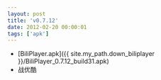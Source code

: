 ```yaml
---
layout: post
title: 'v0.7.12'
date: 2012-02-20 00:00:01
tags: ['apk']
---
```

- [BiliPlayer.apk]({{ site.my_path.down_biliplayer }}/BiliPlayer_0.7.12_build31.apk) <br />
- 战优酷 <br />

